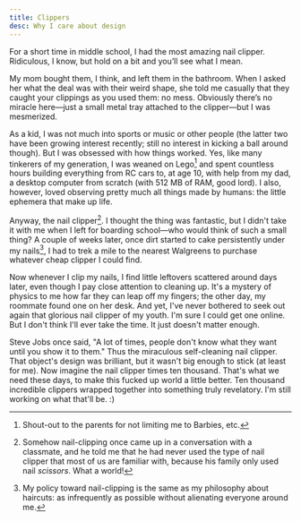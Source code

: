 ```yaml
---
title: Clippers
desc: Why I care about design
---
```


For a short time in middle school, I had the most amazing nail clipper. Ridiculous, I know, but hold on a bit and you’ll see what I mean.

My mom bought them, I think, and left them in the bathroom. When I asked her what the deal was with their weird shape, she told me casually that they caught your clippings as you used them: no mess. Obviously there’s no miracle here—just a small metal tray attached to the clipper—but I was mesmerized.

As a kid, I was not much into sports or music or other people (the latter two have been growing interest recently; still no interest in kicking a ball around though). But I was obsessed with how things worked. Yes, like many tinkerers of my generation, I was weaned on Lego[^1] and spent countless hours building everything from RC cars to, at age 10, with help from my dad, a desktop computer from scratch (with 512 MB of RAM, good lord). I also, however, loved observing pretty much all things made by humans: the little ephemera that make up life.

Anyway, the nail clipper[^2]. I thought the thing was fantastic, but I didn't take it with me when I left for boarding school—who would think of such a small thing? A couple of weeks later, once dirt started to cake persistently under my nails[^3], I had to trek a mile to the nearest Walgreens to purchase whatever cheap clipper I could find.

Now whenever I clip my nails, I find little leftovers scattered around days later, even though I pay close attention to cleaning up. It's a mystery of physics to me how far they can leap off my fingers; the other day, my roommate found one on her desk. And yet, I've never bothered to seek out again that glorious nail clipper of my youth. I'm sure I could get one online. But I don't think I'll ever take the time. It just doesn't matter enough.

Steve Jobs once said, "A lot of times, people don't know what they want until you show it to them." Thus the miraculous self-cleaning nail clipper. That object's design was brilliant, but it wasn't big enough to stick (at least for me). Now imagine the nail clipper times ten thousand. That's what we need these days, to make this fucked up world a little better. Ten thousand incredible clippers wrapped together into something truly revelatory. I'm still working on what that'll be. :)

[^1]: Shout-out to the parents for not limiting me to Barbies, etc.
[^2]: Somehow nail-clipping once came up in a conversation with a classmate, and he told me that he had never used the type of nail clipper that most of us are familiar with, because his family only used nail *scissors*. What a world!
[^3]: My policy toward nail-clipping is the same as my philosophy about haircuts: as infrequently as possible without alienating everyone around me.
